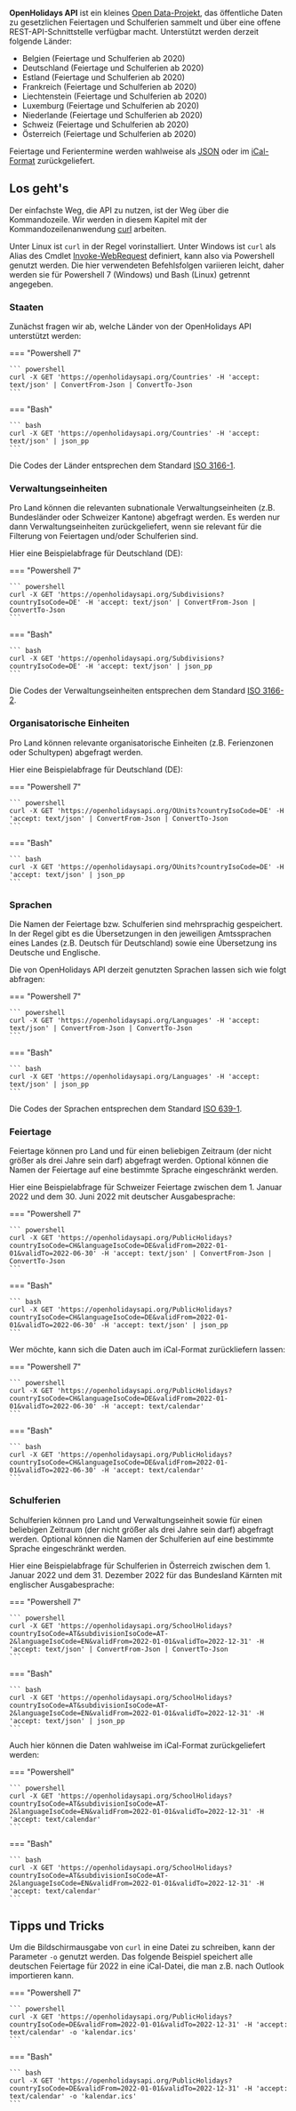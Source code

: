 **OpenHolidays API** ist ein kleines [Open Data-Projekt](https://opendatahandbook.org/guide/de/what-is-open-data/), das öffentliche Daten zu gesetzlichen Feiertagen und Schulferien sammelt und über eine offene REST-API-Schnittstelle verfügbar macht. Unterstützt werden derzeit folgende Länder:

+ Belgien (Feiertage und Schulferien ab 2020)
+ Deutschland (Feiertage und Schulferien ab 2020)
+ Estland (Feiertage und Schulferien ab 2020)
+ Frankreich (Feiertage und Schulferien ab 2020)
+ Liechtenstein (Feiertage und Schulferien ab 2020)
+ Luxemburg (Feiertage und Schulferien ab 2020)
+ Niederlande (Feiertage und Schulferien ab 2020)
+ Schweiz (Feiertage und Schulferien ab 2020)
+ Österreich (Feiertage und Schulferien ab 2020)

Feiertage und Ferientermine werden wahlweise als [JSON](https://datatracker.ietf.org/doc/html/rfc7159) oder im [iCal-Format](https://datatracker.ietf.org/doc/html/rfc5545) zurückgeliefert.

## Los geht's

Der einfachste Weg, die API zu nutzen, ist der Weg über die Kommandozeile. Wir werden in diesem Kapitel mit der Kommandozeilenanwendung [curl](https://curl.se/) arbeiten. 

Unter Linux ist `curl` in der Regel vorinstalliert. Unter Windows ist `curl` als Alias des Cmdlet [Invoke-WebRequest](https://docs.microsoft.com/en-us/powershell/module/microsoft.powershell.utility/invoke-webrequest) definiert, kann also via Powershell genutzt werden. Die hier verwendeten Befehlsfolgen variieren leicht, daher werden sie für Powershell 7 (Windows) und Bash (Linux) getrennt angegeben.

### Staaten

Zunächst fragen wir ab, welche Länder von der OpenHolidays API unterstützt werden:

=== "Powershell 7"

    ``` powershell
    curl -X GET 'https://openholidaysapi.org/Countries' -H 'accept: text/json' | ConvertFrom-Json | ConvertTo-Json
    ```

=== "Bash"

    ``` bash
    curl -X GET 'https://openholidaysapi.org/Countries' -H 'accept: text/json' | json_pp
    ```

Die Codes der Länder entsprechen dem Standard [ISO 3166-1](https://www.iso.org/iso-3166-country-codes.html).

### Verwaltungseinheiten 

Pro Land können die relevanten subnationale Verwaltungseinheiten (z.B. Bundesländer oder Schweizer Kantone) abgefragt werden. Es werden nur dann Verwaltungseinheiten zurückgeliefert, wenn sie relevant für die Filterung von Feiertagen und/oder Schulferien sind.

Hier eine Beispielabfrage für Deutschland (DE): 

=== "Powershell 7"

    ``` powershell
    curl -X GET 'https://openholidaysapi.org/Subdivisions?countryIsoCode=DE' -H 'accept: text/json' | ConvertFrom-Json | ConvertTo-Json
    ```

=== "Bash"

    ``` bash
    curl -X GET 'https://openholidaysapi.org/Subdivisions?countryIsoCode=DE' -H 'accept: text/json' | json_pp
    ```

Die Codes der Verwaltungseinheiten entsprechen dem Standard [ISO 3166-2](https://www.iso.org/iso-3166-country-codes.html).

### Organisatorische Einheiten 

Pro Land können relevante organisatorische Einheiten (z.B. Ferienzonen oder Schultypen) abgefragt werden. 

Hier eine Beispielabfrage für Deutschland (DE): 

=== "Powershell 7"

    ``` powershell
    curl -X GET 'https://openholidaysapi.org/OUnits?countryIsoCode=DE' -H 'accept: text/json' | ConvertFrom-Json | ConvertTo-Json
    ```

=== "Bash"

    ``` bash
    curl -X GET 'https://openholidaysapi.org/OUnits?countryIsoCode=DE' -H 'accept: text/json' | json_pp
    ```

### Sprachen

Die Namen der Feiertage bzw. Schulferien sind mehrsprachig gespeichert. In der Regel gibt es die Übersetzungen in den jeweiligen Amtssprachen eines Landes (z.B. Deutsch für Deutschland) sowie eine Übersetzung ins Deutsche und Englische. 

Die von OpenHolidays API derzeit genutzten Sprachen lassen sich wie folgt abfragen: 

=== "Powershell 7"

    ``` powershell
    curl -X GET 'https://openholidaysapi.org/Languages' -H 'accept: text/json' | ConvertFrom-Json | ConvertTo-Json
    ```

=== "Bash"

    ``` bash
    curl -X GET 'https://openholidaysapi.org/Languages' -H 'accept: text/json' | json_pp
    ```

Die Codes der Sprachen entsprechen dem Standard [ISO 639-1](https://www.iso.org/iso-639-language-codes.html).

### Feiertage

Feiertage können pro Land und für einen beliebigen Zeitraum (der nicht größer als drei Jahre sein darf) abgefragt werden. Optional können die Namen der Feiertage auf eine bestimmte Sprache eingeschränkt werden. 

Hier eine Beispielabfrage für Schweizer Feiertage zwischen dem 1. Januar 2022 und dem 30. Juni 2022 mit deutscher Ausgabesprache: 

=== "Powershell 7"

    ``` powershell
    curl -X GET 'https://openholidaysapi.org/PublicHolidays?countryIsoCode=CH&languageIsoCode=DE&validFrom=2022-01-01&validTo=2022-06-30' -H 'accept: text/json' | ConvertFrom-Json | ConvertTo-Json
    ```

=== "Bash"

    ``` bash
    curl -X GET 'https://openholidaysapi.org/PublicHolidays?countryIsoCode=CH&languageIsoCode=DE&validFrom=2022-01-01&validTo=2022-06-30' -H 'accept: text/json' | json_pp
    ```

Wer möchte, kann sich die Daten auch im iCal-Format zurückliefern lassen:

=== "Powershell 7"

    ``` powershell
    curl -X GET 'https://openholidaysapi.org/PublicHolidays?countryIsoCode=CH&languageIsoCode=DE&validFrom=2022-01-01&validTo=2022-06-30' -H 'accept: text/calendar'
    ```

=== "Bash"

    ``` bash
    curl -X GET 'https://openholidaysapi.org/PublicHolidays?countryIsoCode=CH&languageIsoCode=DE&validFrom=2022-01-01&validTo=2022-06-30' -H 'accept: text/calendar'
    ```

### Schulferien

Schulferien können pro Land und Verwaltungseinheit sowie für einen beliebigen Zeitraum (der nicht größer als drei Jahre sein darf) abgefragt werden. Optional können die Namen der Schulferien auf eine bestimmte Sprache eingeschränkt werden. 

Hier eine Beispielabfrage für Schulferien in Österreich zwischen dem 1. Januar 2022 und dem 31. Dezember 2022 für das Bundesland Kärnten mit englischer Ausgabesprache: 

=== "Powershell 7"

    ``` powershell
    curl -X GET 'https://openholidaysapi.org/SchoolHolidays?countryIsoCode=AT&subdivisionIsoCode=AT-2&languageIsoCode=EN&validFrom=2022-01-01&validTo=2022-12-31' -H 'accept: text/json' | ConvertFrom-Json | ConvertTo-Json
    ```

=== "Bash"

    ``` bash
    curl -X GET 'https://openholidaysapi.org/SchoolHolidays?countryIsoCode=AT&subdivisionIsoCode=AT-2&languageIsoCode=EN&validFrom=2022-01-01&validTo=2022-12-31' -H 'accept: text/json' | json_pp
    ```

Auch hier können die Daten wahlweise im iCal-Format zurückgeliefert werden:

=== "Powershell"

    ``` powershell
    curl -X GET 'https://openholidaysapi.org/SchoolHolidays?countryIsoCode=AT&subdivisionIsoCode=AT-2&languageIsoCode=EN&validFrom=2022-01-01&validTo=2022-12-31' -H 'accept: text/calendar'
    ```

=== "Bash"

    ``` bash
    curl -X GET 'https://openholidaysapi.org/SchoolHolidays?countryIsoCode=AT&subdivisionIsoCode=AT-2&languageIsoCode=EN&validFrom=2022-01-01&validTo=2022-12-31' -H 'accept: text/calendar'
    ```

## Tipps und Tricks

Um die Bildschirmausgabe von `curl` in eine Datei zu schreiben, kann der Parameter `-o` genutzt werden. Das folgende Beispiel speichert alle deutschen Feiertage für 2022 in eine iCal-Datei, die man z.B. nach Outlook importieren kann. 

=== "Powershell 7"

    ``` powershell
    curl -X GET 'https://openholidaysapi.org/PublicHolidays?countryIsoCode=DE&validFrom=2022-01-01&validTo=2022-12-31' -H 'accept: text/calendar' -o 'kalendar.ics'
    ```

=== "Bash"

    ``` bash
    curl -X GET 'https://openholidaysapi.org/PublicHolidays?countryIsoCode=DE&validFrom=2022-01-01&validTo=2022-12-31' -H 'accept: text/calendar' -o 'kalendar.ics'
    ```
